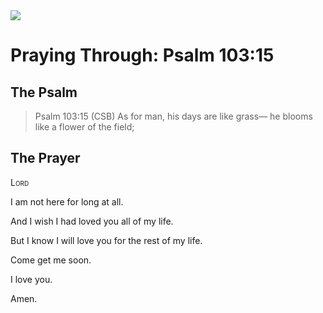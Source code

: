 <img class="intro-right" src="/images/art-paris-psalter.jpg">

# Praying Through: Psalm 103:15

## The Psalm

>Psalm 103:15 (CSB)   As for man, his days are like grass— he blooms like a flower of the field; 

## The Prayer

<div style="font-variant: small-caps;">
Lord
</div>

I am not here for long at all. 

And I wish I had loved you all of my life. 

But I know I will love you for the rest of my life. 

Come get me soon. 

I love you.

Amen.
